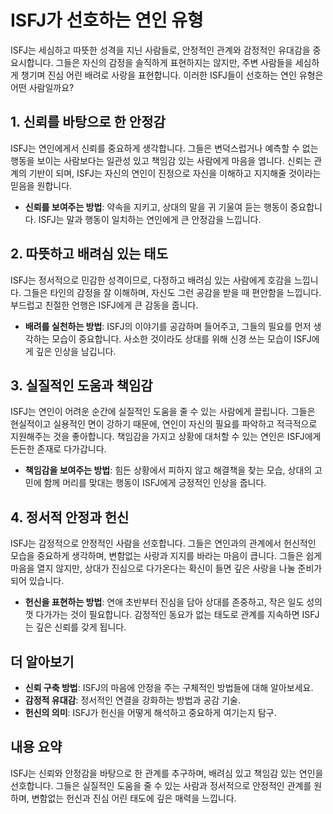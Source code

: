 # ISFJ가 선호하는 연인 유형

ISFJ는 세심하고 따뜻한 성격을 지닌 사람들로, 안정적인 관계와 감정적인 유대감을 중요시합니다. 그들은 자신의 감정을 솔직하게 표현하지는 않지만, 주변 사람들을 세심하게 챙기며 진심 어린 배려로 사랑을 표현합니다. 이러한 ISFJ들이 선호하는 연인 유형은 어떤 사람일까요?

## 1. 신뢰를 바탕으로 한 안정감

ISFJ는 연인에게서 신뢰를 중요하게 생각합니다. 그들은 변덕스럽거나 예측할 수 없는 행동을 보이는 사람보다는 일관성 있고 책임감 있는 사람에게 마음을 엽니다. 신뢰는 관계의 기반이 되며, ISFJ는 자신의 연인이 진정으로 자신을 이해하고 지지해줄 것이라는 믿음을 원합니다.

* **신뢰를 보여주는 방법**: 약속을 지키고, 상대의 말을 귀 기울여 듣는 행동이 중요합니다. ISFJ는 말과 행동이 일치하는 연인에게 큰 안정감을 느낍니다.

## 2. 따뜻하고 배려심 있는 태도

ISFJ는 정서적으로 민감한 성격이므로, 다정하고 배려심 있는 사람에게 호감을 느낍니다. 그들은 타인의 감정을 잘 이해하며, 자신도 그런 공감을 받을 때 편안함을 느낍니다. 부드럽고 친절한 언행은 ISFJ에게 큰 감동을 줍니다.

* **배려를 실천하는 방법**: ISFJ의 이야기를 공감하며 들어주고, 그들의 필요를 먼저 생각하는 모습이 중요합니다. 사소한 것이라도 상대를 위해 신경 쓰는 모습이 ISFJ에게 깊은 인상을 남깁니다.

## 3. 실질적인 도움과 책임감

ISFJ는 연인이 어려운 순간에 실질적인 도움을 줄 수 있는 사람에게 끌립니다. 그들은 현실적이고 실용적인 면이 강하기 때문에, 연인이 자신의 필요를 파악하고 적극적으로 지원해주는 것을 좋아합니다. 책임감을 가지고 상황에 대처할 수 있는 연인은 ISFJ에게 든든한 존재로 다가갑니다.

* **책임감을 보여주는 방법**: 힘든 상황에서 피하지 않고 해결책을 찾는 모습, 상대의 고민에 함께 머리를 맞대는 행동이 ISFJ에게 긍정적인 인상을 줍니다.

## 4. 정서적 안정과 헌신

ISFJ는 감정적으로 안정적인 사람을 선호합니다. 그들은 연인과의 관계에서 헌신적인 모습을 중요하게 생각하며, 변함없는 사랑과 지지를 바라는 마음이 큽니다. 그들은 쉽게 마음을 열지 않지만, 상대가 진심으로 다가온다는 확신이 들면 깊은 사랑을 나눌 준비가 되어 있습니다.

* **헌신을 표현하는 방법**: 연애 초반부터 진심을 담아 상대를 존중하고, 작은 일도 성의껏 다가가는 것이 필요합니다. 감정적인 동요가 없는 태도로 관계를 지속하면 ISFJ는 깊은 신뢰를 갖게 됩니다.

## 더 알아보기

- **신뢰 구축 방법**: ISFJ의 마음에 안정을 주는 구체적인 방법들에 대해 알아보세요.
- **감정적 유대감**: 정서적인 연결을 강화하는 방법과 공감 기술.
- **헌신의 의미**: ISFJ가 헌신을 어떻게 해석하고 중요하게 여기는지 탐구.

## 내용 요약

ISFJ는 신뢰와 안정감을 바탕으로 한 관계를 추구하며, 배려심 있고 책임감 있는 연인을 선호합니다. 그들은 실질적인 도움을 줄 수 있는 사람과 정서적으로 안정적인 관계를 원하며, 변함없는 헌신과 진심 어린 태도에 깊은 매력을 느낍니다.